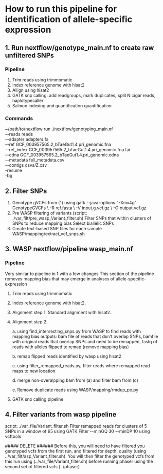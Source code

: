 # How to run this pipeline for identification of allele-specific expression 


## 1. Run nextflow/genotype_main.nf to create raw unfiltered SNPs


### Pipeline 
1. Trim reads using trimmomatic
2. Index reference genome with hisat2
3.  Allign using hisat2
4.  GATK snp calling: add readgroups, mark duplicates, split N cigar reads, haplotypecaller
6. Salmon indexing and quantification quantification 

### Commands 
~/path/to/nextflow run ./nextflow/genotyping_main.nf \
	--reads reads \
	--adapter adapters.fa \
	--ref GCF_003957565.2_bTaeGut1.4.pri_genomic.fna \
	--ref_index GCF_003957565.2_bTaeGut1.4.pri_genomic.fna.fai \
	--cdna GCF_003957565.2_bTaeGut1.4.pri_genomic.cdna \
	--metadata full_metadata.csv \
	--contigs csvs/Z.csv \
	-resume \
	-bg


## 2. Filter SNPs

1. Genotype gVCFs from (1) using
   gatk --java-options "-Xmx4g" GenotypeGVCFs \ -R ref.fasta \ -V input.g.vcf.gz \ -O output.vcf.gz
2. Pre WASP filtering of variants (script: ./var_filt/pre_wasp_Variant_filter.sh)
   Filter SNPs that within clusters of SNPs to reduce mapping bias
   Select biallelic SNPs
3. Create text-based SNP files for each sample
   WASP/mapping/extract_vcf_snps.sh 


## 3. WASP nextflow/pipeline wasp_main.nf
### Pipeline 
Very similar to pipeline in 1 with a few changes 
This section of the pipeline removes mapping bias that may emerge in analyses of allele-specific-expression
1. Trim reads using trimmomatic
2. Index reference genome with hisat2. 
3. Alignment step 1. Standard alignment with hisat2.
4. Alignment step 2.

	a. using find_intersecting_snps.py from WASP to find reads with mapping bias
    outputs: bam file of reads that don't overlap SNPs, bamfile with original reads that overlap SNPs and need to be remapped, fastq of reads with alleles flipped to remap (remove mapping bias) 

	b. remap flipped reads identified by wasp using hisat2

	c. using filter_remapped_reads.py, filter reads where remapped read maps to new location

	d. merge non-overalpping bam from (a) and filter bam from (c)

	e. Remove duplicate reads using WASP/mapping/rmdup_pe.py
6. GATK sno calling pipeline


## 4. Filter variants from wasp pipeline
script: ./var_file/Variant_filter.sh
Filter remapped reads for clusters of 5 SNPs in a window of 95 using GATK
Filter --minGQ 30 --minDP 10 using vcftools 


##### DELETE ######
Before this, you will need to have filtered you genotyped vcfs from the first run, and filtered for depth, quality (using ../var_filt/asp_Variant_filter.sh).
You will then filter the genotyped vcfs from this run using (../var_file/Variant_filter.sh) before running phaser using the second set of filtered vcfs (../phaser)
